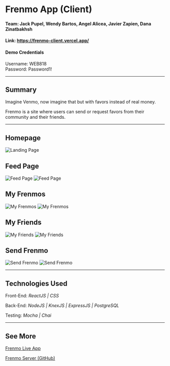 # Frenmo App (Client)

#### Team: Jack Pupel, Wendy Bartos, Angel Alicea, Javier Zapien, Dana Zinatbakhsh

#### Link: https://frenmo-client.vercel.app/

#### Demo Credentials

Username: WEB818<br/>
Password: Password1!

---

## Summary

Imagine Venmo, now imagine that but with favors instead of real money.

Frenmo is a site where users can send or request favors from their community and their friends.

---

## Homepage

![Landing Page](README/comp-home.png)

## Feed Page

![Feed Page](README/mob-tab-feed.png)
![Feed Page](README/comp-feed.png)

## My Frenmos

![My Frenmos](README/mob-tab-cat.png)
![My Frenmos](README/comp-cat.png)

## My Friends

![My Friends](README/mob-tab-friend.png)
![My Friends](README/comp-friend.png)

## Send Frenmo

![Send Frenmo](README/mob-tab-send.png)
![Send Frenmo](README/comp-send.png)

---

## Technologies Used

Front-End: _ReactJS | CSS_

Back-End: _NodeJS | KnexJS | ExpressJS | PostgreSQL_

Testing: _Mocha | Chai_

---

## See More

[Frenmo Live App](https://frenmo-client.vercel.app/ "Demo - see credentials above")

[Frenmo Server (GitHub)](https://github.com/WEB818/frenmo-server "server link")
